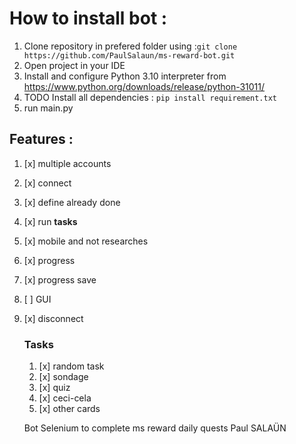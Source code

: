  # How to install bot :
  1. Clone repository in prefered folder using :`git clone https://github.com/PaulSalaun/ms-reward-bot.git`
  2. Open project in your IDE
  3. Install and configure Python 3.10 interpreter from https://www.python.org/downloads/release/python-31011/
  4. TODO Install all dependencies : ```pip install requirement.txt```
  5. run main.py


## Features :
1. [x] multiple accounts
2. [x] connect
3. [x] define already done
4. [x] run **tasks**
5. [x] mobile and not researches
6. [x] progress
7. [x] progress save
8. [ ] GUI
9. [x] disconnect
    ### Tasks
   1. [x] random task
   2. [x] sondage
   3. [x] quiz
   4. [x] ceci-cela
   5. [x] other cards


    Bot Selenium to complete ms reward daily quests
    Paul SALAÜN

